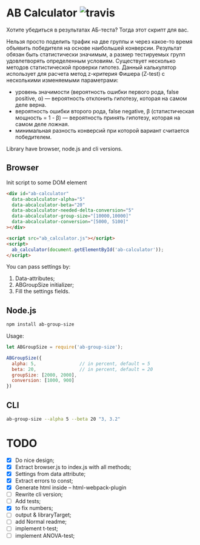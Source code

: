 # AB Calculator ![travis](https://travis-ci.org/fliptheweb/ab-group-size.svg)
Хотите убедиться в результатах АБ-теста? Тогда этот скрипт для вас.

Нельзя просто поделить трафик на две группы и через какое-то время объявить победителя на основе наибольшей конверсии.
Результат обязан быть статистически значимым, а размер тестируемых групп удовлетворять определенным условиям. Существует несколько методов статистической проверки гипотез.
Данный калькулятор использует для расчета метод z-критерия Фишера (Z-test) с несколькими изменяемыми параметрами:
- уровень значимости (вероятность ошибки первого рода, false positive, α) — вероятность отклонить гипотезу, которая на самом деле верна.
- вероятность ошибки второго рода, false negative, β (статистическая мощность = 1 - β) — вероятность принять гипотезу, которая на самом деле ложная.
- минимальная разность конверсий при которой вариант считается победителем.

Library have browser, node.js and cli versions.

## Browser
Init script to some DOM element
```html
<div id="ab-calculator"
  data-abcalculator-alpha="5"
  data-abcalculator-beta="20"
  data-abcalculator-needed-delta-conversion="5"
  data-abcalculator-group-size="[10000,10000]"
  data-abcalculator-conversion="[5000, 5100]"
></div>

<script src="ab_calculator.js"></script>
<script>
  ab_calculator(document.getElementById('ab-calculator'));
</script>
```
You can pass settings by:
1. Data-attributes;
2. ABGroupSize initializer;
3. Fill the settings fields.

## Node.js
```sh
npm install ab-group-size
```

Usage:
```js
let ABGroupSize = require('ab-group-size');

ABGroupSize({
  alpha: 5,                // in percent, default = 5
  beta: 20,                // in percent, default = 20
  groupSize: [2000, 2000],
  conversion: [1000, 900]
})
```

## CLI
```sh
ab-group-size --alpha 5 --beta 20 "3, 3.2"
```

# TODO
- [x] Do nice design;
- [x] Extract browser.js to index.js with all methods;
- [x] Settings from data attribute;
- [x] Extract errors to const;
- [x] Generate html inside – html-webpack-plugin
- [ ] Rewrite cli version;
- [ ] Add tests;
- [x] to fix numbers;
- [ ] output & libraryTarget;
- [ ] add Normal readme;
- [ ] implement t-test;
- [ ] implement ANOVA-test;
